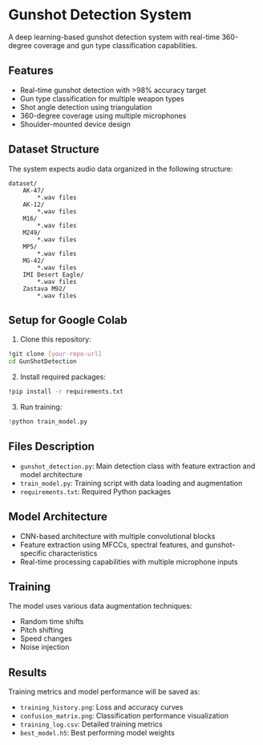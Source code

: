 # Gunshot Detection System

A deep learning-based gunshot detection system with real-time 360-degree coverage and gun type classification capabilities.

## Features
- Real-time gunshot detection with >98% accuracy target
- Gun type classification for multiple weapon types
- Shot angle detection using triangulation
- 360-degree coverage using multiple microphones
- Shoulder-mounted device design

## Dataset Structure
The system expects audio data organized in the following structure:
```
dataset/
    AK-47/
        *.wav files
    AK-12/
        *.wav files
    M16/
        *.wav files
    M249/
        *.wav files
    MP5/
        *.wav files
    MG-42/
        *.wav files
    IMI Desert Eagle/
        *.wav files
    Zastava M92/
        *.wav files
```

## Setup for Google Colab
1. Clone this repository:
```bash
!git clone [your-repo-url]
cd GunShotDetection
```

2. Install required packages:
```bash
!pip install -r requirements.txt
```

3. Run training:
```python
!python train_model.py
```

## Files Description
- `gunshot_detection.py`: Main detection class with feature extraction and model architecture
- `train_model.py`: Training script with data loading and augmentation
- `requirements.txt`: Required Python packages

## Model Architecture
- CNN-based architecture with multiple convolutional blocks
- Feature extraction using MFCCs, spectral features, and gunshot-specific characteristics
- Real-time processing capabilities with multiple microphone inputs

## Training
The model uses various data augmentation techniques:
- Random time shifts
- Pitch shifting
- Speed changes
- Noise injection

## Results
Training metrics and model performance will be saved as:
- `training_history.png`: Loss and accuracy curves
- `confusion_matrix.png`: Classification performance visualization
- `training_log.csv`: Detailed training metrics
- `best_model.h5`: Best performing model weights 